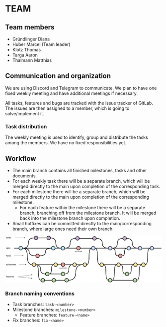 # TEAM

## Team members
- Gründlinger Diana
- Huber Marcel (Team leader)
- Klotz Thomas
- Targa Aaron
- Thalmann Matthias

## Communication and organization
We are using Discord and Telegram to communicate.
We plan to have one fixed weekly meeting and have additional meetings if necessary.

All tasks, features and bugs are tracked with the issue tracker of GitLab. The issues are then assigned to a member, which is going to solve/implement it.

### Task distribution
The weekly meeting is used to identify, group and distribute the tasks among the members.
We have no fixed responsibilities yet.

## Workflow
- The main branch contains all finished milestones, tasks and other documents.
- For each weekly task there will be a separate branch, which will be merged directly to the main upon completion of the corresponding task.
- For each milestone there will be a separate branch, which will be merged directly to the main upon completion of the corresponding milestone.
    - For each feature within the milestone there will be a separate branch, branching off from the milestone branch.
      It will be merged back into the milestone branch upon completion.
- Small hotfixes can be committed directly to the main/corresponding branch, where large ones need their own branch.

![workflow image](./workflow.png)

### Branch naming conventions
- Task branches: `task-<number>`
- Milestone branches: `milestone-<number>`
    - Feature branches: `feature-<name>`
- Fix branches: `fix-<name>`
